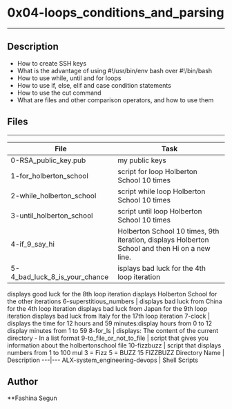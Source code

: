 # 0x04-loops_conditions_and_parsing
---
## Description
* How to create SSH keys
* What is the advantage of using #!/usr/bin/env bash over #!/bin/bash
* How to use while, until and for loops
* How to use if, else, elif and case condition statements
* How to use the cut command
* What are files and other comparison operators, and how to use them
## Files
---
File|Task
---|---
0-RSA_public_key.pub | my public keys
1-for_holberton_school | script for loop Holberton School 10 times
2-while_holberton_school | script while loop Holberton School 10 times
3-until_holberton_school | script until loop Holberton School 10 times
4-if_9_say_hi | Holberton School 10 times, 9th iteration, displays Holberton School and then Hi on a new line.
5-4_bad_luck_8_is_your_chance | isplays bad luck for the 4th loop iteration
displays good luck for the 8th loop iteration
displays Holberton School for the other iterations
6-superstitious_numbers | displays bad luck from China for the 4th loop iteration
displays bad luck from Japan for the 9th loop iteration
displays bad luck from Italy for the 17th loop iteration
7-clock | displays the time for 12 hours and 59 minutes:display hours from 0 to 12 display minutes from 1 to 59
8-for_ls | displays: The content of the current directory - In a list format
9-to_file_or_not_to_file | script that gives you information about the holbertonschool file
10-fizzbuzz | script that displays numbers from 1 to 100 mul 3 = Fizz 5 = BUZZ 15 FIZZBUZZ
Directory Name | Description
---|---
ALX-system_engineering-devops | Shell Scripts
## Author
**Fashina Segun
